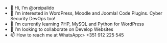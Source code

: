 - 👋 Hi, I’m @oreipalido
- 👀 I’m interested in WordPress, Moodle and Joomla! Code Plugins. Cyber Security DevOps too!
- 🌱 I’m currently learning PHP, MySQL and Python for WordPress
- 💞️ I’m looking to collaborate on Develop Websites
- 📫 How to reach me at WhatsApp:> +351 912 225 545
